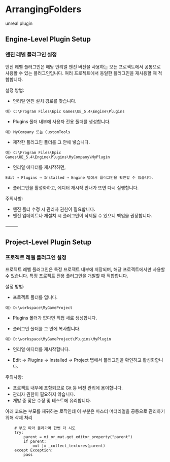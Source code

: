 # ArrangingFolders
unreal plugin

## Engine-Level Plugin Setup

### 엔진 레벨 플러그인 설정

엔진 레벨 플러그인은 해당 언리얼 엔진 버전을 사용하는 모든 프로젝트에서 공통으로 사용할 수 있는 플러그인입니다.
여러 프로젝트에서 동일한 플러그인을 재사용할 때 적합합니다.

설정 방법:

* 언리얼 엔진 설치 경로를 찾습니다.

```
예) C:\Program Files\Epic Games\UE_5.4\Engine\Plugins
```

* Plugins 폴더 내부에 사용자 전용 폴더를 생성합니다.

```
예) MyCompany 또는 CustomTools
```

* 제작한 플러그인 폴더를 그 안에 넣습니다.

```
예) C:\Program Files\Epic Games\UE_5.4\Engine\Plugins\MyCompany\MyPlugin
```

* 언리얼 에디터를 재시작하면,

```
Edit → Plugins → Installed → Engine 탭에서 플러그인을 확인할 수 있습니다.
```

* 플러그인을 활성화하고, 에디터 재시작 안내가 뜨면 다시 실행합니다.

주의사항:
* 엔진 폴더 수정 시 관리자 권한이 필요합니다.
* 엔진 업데이트나 재설치 시 플러그인이 삭제될 수 있으니 백업을 권장합니다.

⸻

## Project-Level Plugin Setup

### 프로젝트 레벨 플러그인 설정

프로젝트 레벨 플러그인은 특정 프로젝트 내부에 저장되며, 해당 프로젝트에서만 사용할 수 있습니다.
특정 프로젝트 전용 플러그인을 개발할 때 적합합니다.

설정 방법:
* 프로젝트 폴더를 엽니다.
```
예) D:\workspace\MyGameProject
```
* Plugins 폴더가 없다면 직접 새로 생성합니다.
	
* 플러그인 폴더를 그 안에 복사합니다.
```
예) D:\workspace\MyGameProject\Plugins\MyPlugin
```

* 언리얼 에디터를 재시작합니다.
	
* Edit → Plugins → Installed → Project 탭에서 플러그인을 확인하고 활성화합니다.

주의사항:
* 프로젝트 내부에 포함되므로 Git 등 버전 관리에 용이합니다.
* 관리자 권한이 필요하지 않습니다.
* 개발 중 잦은 수정 및 테스트에 유리합니다.

아래 코드는 부모를 재귀하는 로직인데 이 부분은 마스터 머터리얼을 공통으로 관리하기 위해 삭제 처리
```
    # 부모 따라 올라가며 한번 더 시도
    try:
        parent = mi_or_mat.get_editor_property("parent")
        if parent:
            out |= _collect_textures(parent)
    except Exception:
        pass
```
